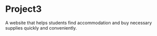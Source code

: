 # Project3
A website that helps students find accommodation and buy necessary supplies quickly and conveniently.
